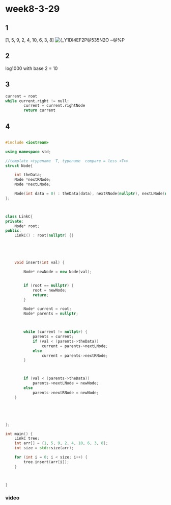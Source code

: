 # week8-3-29
## 1 
[1, 5, 9, 2, 4, 10, 6, 3, 8]
![{_Y1DI4EF2P@535N2O ~@%P](https://github.com/user-attachments/assets/df3520fa-90c9-4467-a004-ab8e97d4b5b8)

## 2 

log1000 with base 2 = 10

## 3 
``` python
current = root
while current.right != null:
        current = current.rightNode
        return current

```

## 4 

``` .cpp

#include <iostream>

using namespace std;

//template <typename  T, typename  compare = less <T>>
struct Node{

    int theData;
    Node *nextRNode;
    Node *nextLNode;

    Node(int data = 0) : theData(data), nextRNode(nullptr), nextLNode(nullptr) {}
};



class LinkC{
private:
    Node* root;
public:
    LinkC() : root(nullptr) {}





    void insert(int val) {

        Node* newNode = new Node(val);


        if (root == nullptr) {
            root = newNode;
            return;
        }

        Node* current = root;
        Node* parents = nullptr;



        while (current != nullptr) {
            parents = current;
            if (val < (parents->theData))
                current = parents->nextLNode;
            else
                current = parents->nextRNode;
        }



        if (val < (parents->theData))
            parents->nextLNode = newNode;
        else
            parents->nextRNode = newNode;
    }





};

int main() {
    LinkC tree;
    int arr[] = {1, 5, 9, 2, 4, 10, 6, 3, 8};
    int size = std::size(arr);

    for (int i = 0; i < size; i++) {
        tree.insert(arr[i]);
    }



}


```


### video



